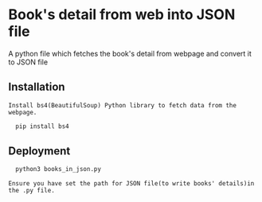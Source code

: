 
# Book's detail from web into JSON file

A python file which fetches the book's detail from webpage and convert it to JSON file


## Installation

    Install bs4(BeautifulSoup) Python library to fetch data from the webpage.
    
```bash
  pip install bs4
```
    
## Deployment



```bash
  python3 books_in_json.py
```
    Ensure you have set the path for JSON file(to write books' details)in the .py file.